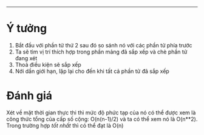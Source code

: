 
---

# Ý tưởng 

1. Bắt đầu với phần tử thứ 2 sau đó so sánh nó với các phần tử phía trước
2. Ta sẽ tìm vị trí thích hợp trong phần mảng đã sắp xếp và chè phần tử đang xét
3. Thoả điều kiện sẽ sắp xếp
4. Nới dần giới hạn, lặp lại cho đến khi tất cả phần tử đã sắp xếp

# Đánh giá

Xét về mặt thời gian thực thi thì mức độ phức tạp của nó có thể được xem là công thức tổng của cấp số cộng: O(n(n-1)/2) và ta có thể xem nó là O(n**2). Trong trường hợp _tốt nhất_ thì có thể đạt là O(n)